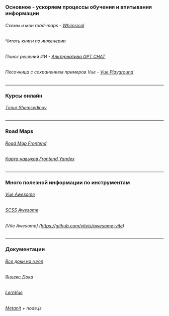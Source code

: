 ### Основное - ускоряем процессы обучения и впитывания информации

###### Схемы и мои road-maps - [Whimsical](https://whimsical.com/)
###### Читать книги по инженерии
###### Поиск решений ИИ - [Альтернатива GPT CHAT](https://www.phind.com/)
###### Песочница с сохранением примеров Vue - [Vue Playground](https://play.vuejs.org/#eNp9kUFLwzAUx79KfJcqzA3ZbXQDlYF6UFHBSy6je+sy0yQkL7NQ+t19SVn1ILv1/X//l/7SdnDr3PQYERZQhsorRyIgRbeSRjXOehKd8LgTvdh524iCq4U00lTWBBJNqMUy8cviAbW24tN6vb0orqQpZ8NxfBAPhI3TG0KehCj3N6uuy8t9X854yqkyLpI4Xjd2i3opgbkERuVs3IYJUOBX71Q9PQRr2LpLuxIq2zil0b84UqwmYSEySWzDZt9POSMfcXLKqz1WX//kh9CmTMKrx4D+iBJGRhtfIw14/f6MLT+PkM2j5vYZ+IbB6pgch9pdNFvW/tPLto/52ytTf4R1S2jC6VJJNDX73JfA/+P+zNV/defTed6Tpof+B7x8phs=)

<hr>

### Курсы онлайн
###### [Timur Shemsedinov](https://www.youtube.com/watch?v=pn5myCmpV2U&list=PLHhi8ymDMrQZGa7hYnwBQufg9XXoJr5LP)

<hr/>

### Road Maps
###### [Road Map Frontend](https://andreasbm.github.io/web-skills/)
###### [Карта навыков Frontend Yandex](https://yandex.ru/company/researches/2023/frontenders?mindbox-message-key=3405284274458722304&mindbox-click-id=2dda9973-6e8d-4db2-8859-0bf777295b6e&utm_source=letter&utm_medium=yfd&utm_campaign=letter_1&utm_content=all&utm_term=digest_14_09_2023)

<hr/>

### Много полезной информации по инструментам
###### [Vue Awesome](https://next.awesome-vue.js.org/)
###### [SCSS Awesome](https://github.com/resCSS/awesome-scss?ysclid=lo6qet2d1q712554221)
###### [Vite Awesome] (https://github.com/vitejs/awesome-vite)

<hr/>

### Документации
###### [Все доки на ru/en](https://runebook.dev/ru/)
###### [Яндекс Дока](https://doka.guide/)
###### [LernVue](https://learnvue.co/)
###### [Metanit](https://metanit.com/) + node.js


